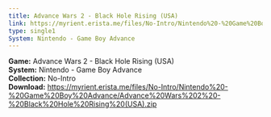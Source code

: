 ```yaml
---
title: Advance Wars 2 - Black Hole Rising (USA)
link: https://myrient.erista.me/files/No-Intro/Nintendo%20-%20Game%20Boy%20Advance/Advance%20Wars%202%20-%20Black%20Hole%20Rising%20(USA).zip
type: single1
System: Nintendo - Game Boy Advance
---
```

<b>Game:</b> Advance Wars 2 - Black Hole Rising (USA)<br>
<b>System:</b> Nintendo - Game Boy Advance<br>
<b>Collection:</b> No-Intro<br>
<b>Download:</b> https://myrient.erista.me/files/No-Intro/Nintendo%20-%20Game%20Boy%20Advance/Advance%20Wars%202%20-%20Black%20Hole%20Rising%20(USA).zip